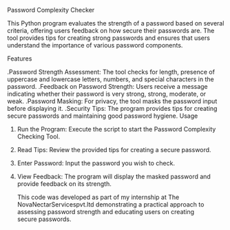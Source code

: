 Password Complexity Checker

This Python program evaluates the strength of a password based on several criteria, offering users feedback on how secure their passwords are. The tool provides tips for creating strong passwords and ensures that users understand the importance of various password components.

Features

.Password Strength Assessment: The tool checks for length, presence of uppercase and lowercase letters, numbers, and special characters in the password.
.Feedback on Password Strength: Users receive a message indicating whether their password is very strong, strong, moderate, or weak.
.Password Masking: For privacy, the tool masks the password input before displaying it.
.Security Tips: The program provides tips for creating secure passwords and maintaining good password hygiene.
 Usage

1. Run the Program: Execute the script to start the Password Complexity Checking Tool.
2. Read Tips: Review the provided tips for creating a secure password.
3. Enter Password: Input the password you wish to check.
4. View Feedback: The program will display the masked password and provide feedback on its strength.


   This code was developed as part of my internship at The NovaNectarServicespvt.ltd demonstrating a practical approach to assessing password strength and educating users on creating secure passwords.
